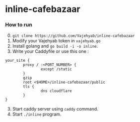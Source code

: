 # inline-cafebazaar

### How to run

0. `git clone https://github.com/Vajehyab/inline-cafebazaar`
1. Modify your Vajehyab token in `vajehyab.go`
1. Install golang and `go build -i -o inline`.
2. Write your Caddyfile or use this one :

```
your_site {
        proxy / :<PORT_NUMBER> {
                except /static
        }
        gzip
        root <$HOME>/inline-cafebazaar/public
        tls {
                dns cloudflare
        }
}
```

3. Start caddy server using `caddy` command.
4. Start `./inline` program.
